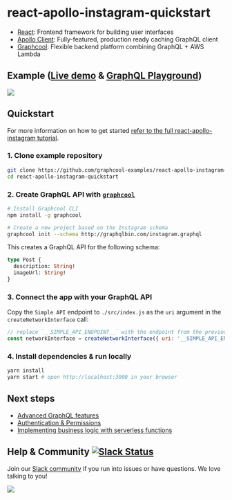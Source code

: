 # react-apollo-instagram-quickstart

* [React](https://facebook.github.io/react/): Frontend framework for building user interfaces
* [Apollo Client](https://github.com/apollographql/apollo-client): Fully-featured, production ready caching GraphQL client
* [Graphcool](https://www.graph.cool): Flexible backend platform combining GraphQL + AWS Lambda

## Example ([Live demo](https://demo-react-apollo-instagram-example.netlify.com) & [GraphQL Playground](https://api.graph.cool/simple/v1/cj1erhgba0uxi0109k14mdght))

![](http://imgur.com/3S6fUeI.gif)

## Quickstart

For more information on how to get started [refer to the full react-apollo-instagram tutorial](https://www.graph.cool/docs/quickstart/).

### 1. Clone example repository

```sh
git clone https://github.com/graphcool-examples/react-apollo-instagram-quickstart.git
cd react-apollo-instagram-quickstart
```

### 2. Create GraphQL API with [`graphcool`](https://www.npmjs.com/package/graphcool)

```sh
# Install Graphcool CLI
npm install -g graphcool

# Create a new project based on the Instagram schema
graphcool init --schema http://graphqlbin.com/instagram.graphql
```

This creates a GraphQL API for the following schema:

```graphql
type Post {
  description: String!
  imageUrl: String!
}
```

### 3. Connect the app with your GraphQL API

Copy the `Simple API` endpoint to `./src/index.js` as the `uri` argument in the `createNetworkInterface` call:

```js
// replace `__SIMPLE_API_ENDPOINT__` with the endpoint from the previous step
const networkInterface = createNetworkInterface({ uri: '__SIMPLE_API_ENDPOINT__' })
```

### 4. Install dependencies & run locally

```sh
yarn install
yarn start # open http://localhost:3000 in your browser
```

## Next steps

* [Advanced GraphQL features](x)
* [Authentication & Permissions](https://www.graph.cool/docs/reference/authorization/overview-iegoo0heez/)
* [Implementing business logic with serverless functions](https://graph.cool/docs/reference/functions/overview-boo6uteemo/)


## Help & Community [![Slack Status](https://slack.graph.cool/badge.svg)](https://slack.graph.cool)

Join our [Slack community](http://slack.graph.cool/) if you run into issues or have questions. We love talking to you!

![](http://i.imgur.com/5RHR6Ku.png)
